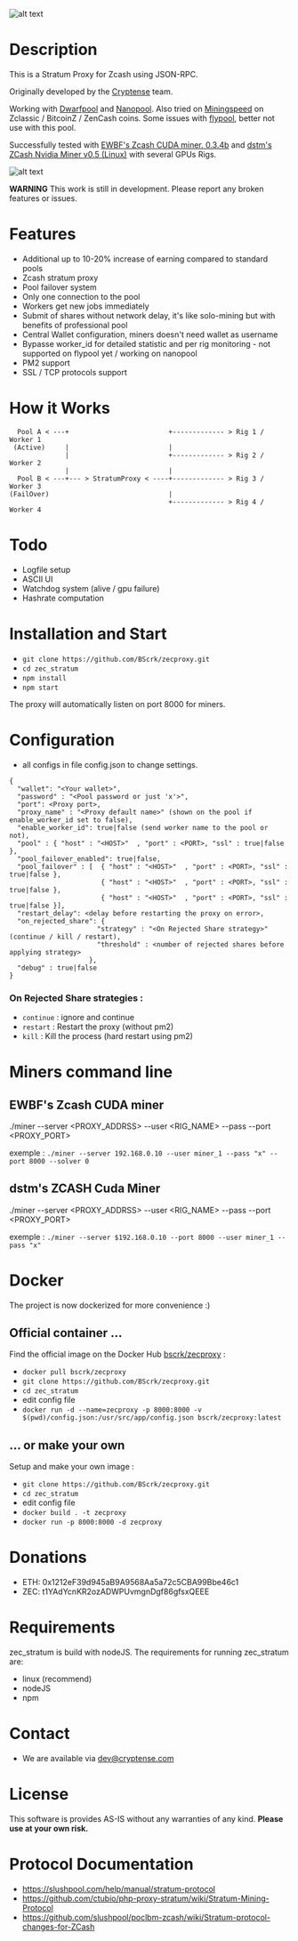 ![alt text](https://buyingzcash.com/images/logo.png)

# Description 
This is a Stratum Proxy for Zcash using JSON-RPC.

Originally developed by the [Cryptense](http://www.cryptense.com) team.

Working with [Dwarfpool](http://dwarfpool.com/zec) and [Nanopool](http://zec.nanopool.org).
Also tried on [Miningspeed](https://pool.miningspeed.com/) on Zclassic / BitcoinZ / ZenCash coins. 
Some issues with [flypool](http://zcash.flypool.org/), better not use with this pool.

Successfully tested with [EWBF's Zcash CUDA miner. 0.3.4b](https://bitcointalk.org/index.php?topic=1707546.0) and [dstm's ZCash Nvidia Miner v0.5 (Linux)](https://bitcointalk.org/index.php?topic=2021765.0) with several GPUs Rigs.

![alt text](http://g.recordit.co/8oX3Pj77BN.gif)


**WARNING** This work is still in development. Please report any broken features or issues.


# Features
* Additional up to 10-20% increase of earning compared to standard pools
* Zcash stratum proxy
* Pool failover system
* Only one connection to the pool
* Workers get new jobs immediately
* Submit of shares without network delay, it's like solo-mining but with benefits of professional pool
* Central Wallet configuration, miners doesn't need wallet as username
* Bypasse worker_id for detailed statistic and per rig monitoring - not supported on flypool yet / working on nanopool
* PM2 support
* SSL / TCP protocols support


# How it Works
```
  Pool A < ---+                         +------------- > Rig 1 / Worker 1
 (Active)     |                         |
              |                         +------------- > Rig 2 / Worker 2
              |                         |
  Pool B < ---+--- > StratumProxy < ----+------------- > Rig 3 / Worker 3
(FailOver)                              |
                                        +------------- > Rig 4 / Worker 4       
```


# Todo
* Logfile setup
* ASCII UI
* Watchdog system (alive / gpu failure) 
* Hashrate computation


# Installation and Start
* `git clone https://github.com/BScrk/zecproxy.git`
* `cd zec_stratum`
* `npm install`
* `npm start`

The proxy will automatically listen on port 8000 for miners.


# Configuration
* all configs in file config.json to change settings. 
```
{
  "wallet": "<Your wallet>",
  "password" : "<Pool password or just 'x'>",
  "port": <Proxy port>,
  "proxy_name" : "<Proxy default name>" (shown on the pool if enable_worker_id set to false),
  "enable_worker_id": true|false (send worker name to the pool or not), 
  "pool" : { "host" : "<HOST>"  , "port" : <PORT>, "ssl" : true|false },
  "pool_failover_enabled": true|false,
  "pool_failover" : [  { "host" : "<HOST>"  , "port" : <PORT>, "ssl" : true|false },
                       { "host" : "<HOST>"  , "port" : <PORT>, "ssl" : true|false },
                       { "host" : "<HOST>"  , "port" : <PORT>, "ssl" : true|false }],
  "restart_delay": <delay before restarting the proxy on error>,
  "on_rejected_share": {
                      "strategy" : "<On Rejected Share strategy>" (continue / kill / restart),
                      "threshold" : <number of rejected shares before applying strategy>
                    },
  "debug" : true|false
}
```
### On Rejected Share strategies :
* `continue` : ignore and continue
* `restart` : Restart the proxy (without pm2)
* `kill` : Kill the process (hard restart using pm2)

# Miners command line 

## EWBF's Zcash CUDA miner

./miner --server <PROXY_ADDRSS> --user <RIG_NAME> --pass <PASS> --port <PROXY_PORT>

exemple : `./miner --server 192.168.0.10 --user miner_1 --pass "x" --port 8000 --solver 0`

## dstm's ZCASH Cuda Miner

./miner --server <PROXY_ADDRSS> --user <RIG_NAME> --pass <PASS> --port <PROXY_PORT>   

exemple : `./miner --server $192.168.0.10 --port 8000 --user miner_1 --pass "x"`


# Docker
The project is now dockerized for more convenience :)

## Official container ...
Find the official image on the Docker Hub [bscrk/zecproxy](https://hub.docker.com/r/bscrk/zecproxy/) :

* `docker pull bscrk/zecproxy`
* `git clone https://github.com/BScrk/zecproxy.git`
* `cd zec_stratum`
* edit config file
* `docker run -d --name=zecproxy -p 8000:8000 -v $(pwd)/config.json:/usr/src/app/config.json bscrk/zecproxy:latest`


## ... or make your own
Setup and make your own image :
* `git clone https://github.com/BScrk/zecproxy.git`
* `cd zec_stratum`
* edit config file
* `docker build . -t zecproxy`
* `docker run -p 8000:8000 -d zecproxy`


# Donations
* ETH:  0x1212eF39d945aB9A9568Aa5a72c5CBA99Bbe46c1
* ZEC:  t1YAdYcnKR2ozADWPUvmgnDgf86gfsxQEEE


# Requirements
zec_stratum is build with nodeJS. The requirements for running zec_stratum are:

* linux (recommend)
* nodeJS
* npm


# Contact
* We are available via dev@cryptense.com


# License
This software is provides AS-IS without any warranties of any kind.
**Please use at your own risk.**


# Protocol Documentation
* https://slushpool.com/help/manual/stratum-protocol
* https://github.com/ctubio/php-proxy-stratum/wiki/Stratum-Mining-Protocol
* https://github.com/slushpool/poclbm-zcash/wiki/Stratum-protocol-changes-for-ZCash
